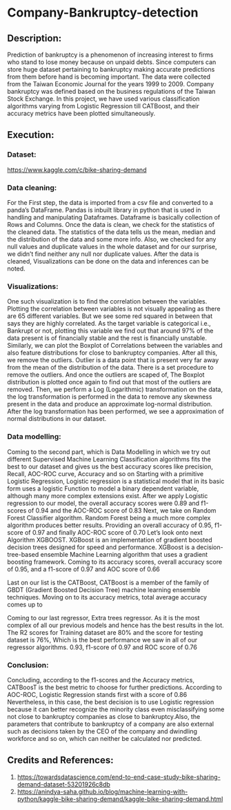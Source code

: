# Company-Bankruptcy-detection


## Description:

Prediction of bankruptcy is a phenomenon of increasing interest to firms who stand to lose money because on unpaid debts. Since computers can store huge dataset pertaining to bankruptcy making accurate predictions from them before hand is becoming important.
The data were collected from the Taiwan Economic Journal for the years 1999 to 2009. Company bankruptcy was defined based on the business regulations of the Taiwan Stock Exchange.
In this project, we have used various classification algorithms varying from Logistic Regression till CATBoost, and their accuracy metrics have been plotted simultaneously.

## Execution:

### Dataset: 
https://www.kaggle.com/c/bike-sharing-demand

### Data cleaning:

For the First step, the data is imported from a csv file and converted to a panda’s DataFrame. Pandas is inbuilt library in python that is used in handling and manipulating Dataframes. Dataframe is basically collection of Rows and Columns. 
Once the data is clean, we check for the statistics of the cleaned data. The statistics of the data tells us the mean, median and the distribution of the data and some more info. Also, we checked for any null values and duplicate values in the whole dataset and for our surprise, we didn’t find neither any null nor duplicate values.
After the data is cleaned, Visualizations can be done on the data and inferences can be noted. 

### Visualizations:

One such visualization is to find the correlation between the variables. Plotting the correlation between variables is not visually appealing as there are 65 different variables. But we see some red squared in between that says they are highly correlated. 
As the target variable is categorical i.e., Bankrupt or not, plotting this variable we find out that around 97% of the data present is of financially stable and the rest is financially unstable.
Similarly, we can plot the Boxplot of Correlations between the variables and also feature distributions for close to bankruptcy companies.
After all this, we remove the outliers. Outlier is a data point that is present very far away from the mean of the distribution of the data. There is a set procedure to remove the outliers. And once the outliers are scaped of, The Boxplot distribution is plotted once again to find out that most of the outliers are removed.
Then, we perform a Log (Logarithmic) transformation on the data, the log transformation is performed in the data to remove any skewness present in the data and produce an approximate log-normal distribution. After the log transformation has been performed, we see a approximation of normal distributions in our dataset.

### Data modelling:

Coming to the second part, which is Data Modelling in which we try out different Supervised Machine Learning Classification algorithms fits the best to our dataset and gives us the best accuracy scores like precision, Recall, AOC-ROC curve, Accuracy and so on
Starting with a primitive Logistic Regression, Logistic regression is a statistical model that in its basic form uses a logistic Function to model a binary dependent variable, although many more complex extensions exist. After we apply Logistic regression to our model, the overall accuracy scores were 0.89 and f1-scores of 0.94 and the AOC-ROC score of 0.83
Next, we take on Random Forest Classifier algorithm. Random Forest being a much more complex algorithm produces better results. Providing an overall accuracy of 0.95, f1-score of 0.97 and finally AOC-ROC score of 0.70
Let’s look onto next Algorithm XGBOOST. XGBoost is an implementation of gradient boosted decision trees designed for speed and performance. XGBoost is a decision-tree-based ensemble Machine Learning algorithm that uses a gradient boosting framework. Coming to its accuracy scores, overall accuracy score of 0.95, and a f1-score of 0.97 and AOC score of 0.66

Last on our list is the CATBoost, CATBoost is a member of the family of GBDT (Gradient Boosted Decision Tree) machine learning ensemble techniques. Moving on to its accuracy metrics, total average accuracy comes up to 

Coming to our last regressor, Extra trees regressor. As it is the most complex of all our previous models and hence has the best results in the lot. The R2 scores for Training dataset are 80% and the score for testing dataset is 76%, Which is the best performance we saw in all of our regressor algorithms. 0.93, f1-score of 0.97 and ROC score of 0.76

### Conclusion: 

Concluding, according to the f1-scores and the Accuracy metrics, CATBoosT is the best metric to choose for further predictions. According to AOC-ROC, Logistic Regression stands first with a score of 0.86 Nevertheless, in this case, the best decision is to use Logistic regression because it can better recognize the minority class even misclassifying some not close to bankruptcy companies as close to bankruptcy.Also, the parameters that contribute to bankruptcy of a company are also external such as decisions taken by the CEO of the company and dwindling workforce and so on, which can neither be calculated nor predicted.


## Credits and References:
  1. https://towardsdatascience.com/end-to-end-case-study-bike-sharing-demand-dataset-53201926c8db
  2. https://anindya-saha.github.io/blog/machine-learning-with-python/kaggle-bike-sharing-demand/kaggle-bike-sharing-demand.html

